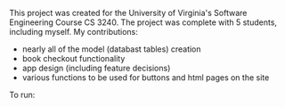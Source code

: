 This project was created for the University of Virginia's Software Engineering Course CS 3240.
The project was complete with 5 students, including myself.
My contributions:
* nearly all of the model (databast tables) creation
* book checkout functionality
* app design (including feature decisions)
* various functions to be used for buttons and html pages on the site

To run: